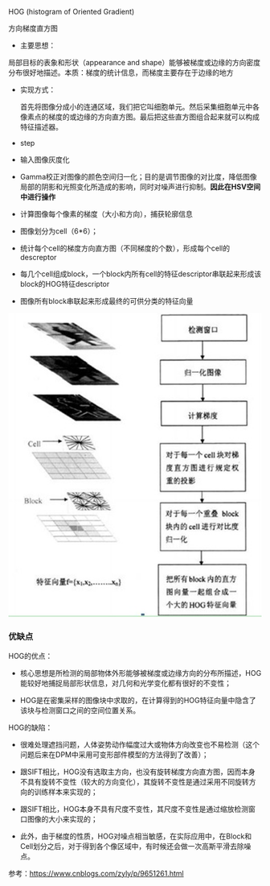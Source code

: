 HOG \(histogram of Oriented Gradient\)

方向梯度直方图

* 主要思想：

局部目标的表象和形状（appearance and shape）能够被梯度或边缘的方向密度分布很好地描述。本质：梯度的统计信息，而梯度主要存在于边缘的地方

* 实现方式：

  首先将图像分成小的连通区域，我们把它叫细胞单元。然后采集细胞单元中各像素点的梯度的或边缘的方向直方图。最后把这些直方图组合起来就可以构成特征描述器。

* step

* 输入图像灰度化

* Gamma校正对图像的颜色空间归一化；目的是调节图像的对比度，降低图像局部的阴影和光照变化所造成的影响，同时对噪声进行抑制。**因此在HSV空间中进行操作**

* 计算图像每个像素的梯度（大小和方向），捕获轮廓信息

* 图像划分为cell（6\*6）；

* 统计每个cell的梯度方向直方图（不同梯度的个数），形成每个cell的descreptor

* 每几个cell组成block，一个block内所有cell的特征descriptor串联起来形成该block的HOG特征descriptor

* 图像所有block串联起来形成最终的可供分类的特征向量

![](/assets/HOG.png)

### 优缺点

HOG的优点：

* 核心思想是所检测的局部物体外形能够被梯度或边缘方向的分布所描述，HOG能较好地捕捉局部形状信息，对几何和光学变化都有很好的不变性；

* HOG是在密集采样的图像块中求取的，在计算得到的HOG特征向量中隐含了该块与检测窗口之间的空间位置关系。

HOG的缺陷：

* 很难处理遮挡问题，人体姿势动作幅度过大或物体方向改变也不易检测（这个问题后来在DPM中采用可变形部件模型的方法得到了改善）；

* 跟SIFT相比，HOG没有选取主方向，也没有旋转梯度方向直方图，因而本身不具有旋转不变性（较大的方向变化），其旋转不变性是通过采用不同旋转方向的训练样本来实现的；

* 跟SIFT相比，HOG本身不具有尺度不变性，其尺度不变性是通过缩放检测窗口图像的大小来实现的；

* 此外，由于梯度的性质，HOG对噪点相当敏感，在实际应用中，在Block和Cell划分之后，对于得到各个像区域中，有时候还会做一次高斯平滑去除噪点。

参考：https://www.cnblogs.com/zyly/p/9651261.html

